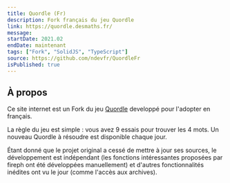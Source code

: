 ```yaml
---
title: Quordle (Fr)
description: Fork français du jeu Quordle
link: https://quordle.desmaths.fr/
message:
startDate: 2021.02
endDate: maintenant
tags: ["Fork", "SolidJS", "TypeScript"]
source: https://github.com/ndevfr/QuordleFr
isPublished: true
---
```


## À propos

Ce site internet est un Fork du jeu [Quordle](https://www.merriam-webster.com/games/quordle/) developpé pour l'adopter en français.

La règle du jeu est simple : vous avez 9 essais pour trouver les 4 mots. Un nouveau Quordle à résoudre est disponible chaque jour.

Étant donné que le projet original a cessé de mettre à jour ses sources, le développement est indépendant (les fonctions intéressantes proposées par fireph ont été développées manuellement) et d'autres fonctionnalités inédites ont vu le jour (comme l'accès aux archives).

